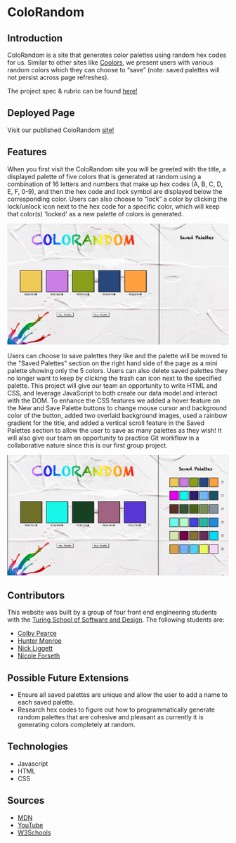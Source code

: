 # ColoRandom
  
## Introduction
ColoRandom is a site that generates color palettes using random hex codes for us. Similar to other sites like [Coolors](https://coolors.co/), we present users with various random colors which they can choose to “save” (note: saved palettes will not persist across page refreshes).

The project spec & rubric can be found [here!](https://frontend.turing.edu/projects/module-1/colorandom-v2.html)

## Deployed Page
Visit our published ColoRandom [site!](https://forsethnico.github.io/random-colors/)

## Features
When you first visit the ColoRandom site you will be greeted with the title, a displayed palette of five colors that is generated at random using a combination of 16 letters and numbers that make up hex codes (A, B, C, D, E, F, 0-9), and then the hex code and lock symbol are displayed below the corresponding color. Users can also choose to “lock” a color by clicking the lock/unlock icon next to the hex code for a specific color, which will keep that color(s) 'locked' as a new palette of colors is generated.

 ![Home Page](assets/colorandom-mainpage.png)

Users can choose to save palettes they like and the palette will be moved to the "Saved Palettes" section on the right hand side of the page as a mini palette showing only the 5 colors. Users can also delete saved palettes they no longer want to keep by clicking the trash can icon next to the specified palette. This project will give our team an opportunity to write HTML and CSS, and leverage JavaScript to both create our data model and interact with the DOM. To enhance the CSS features we added a hover feature on the New and Save Palette buttons to change mouse cursor and background color of the button, added two overlaid background images, used a rainbow gradient for the title, and added a vertical scroll feature in the Saved Palettes section to allow the user to save as many palettes as they wish! It will also give our team an opportunity to practice Git workflow in a collaborative nature since this is our first group project. 

 ![Saved Palettes](assets/colorandom-savedpalettes.png)

## Contributors
This website was built by a group of four front end engineering students with the [Turing School of Software and Design](https://turing.edu/). The following students are: 
  - [Colby Pearce](https://github.com/Crpearce)
  - [Hunter Monroe](https://github.com/Hmonroe2)
  - [Nick Liggett](https://github.com/NickLiggett)
  - [Nicole Forseth](https://github.com/forsethnico)
## Possible Future Extensions
  - Ensure all saved palettes are unique and allow the user to add a name to each saved palette.
  - Research hex codes to figure out how to programmatically generate random palettes that are cohesive and pleasant as currently it is generating colors completely at random. 
## Technologies
  - Javascript
  - HTML
  - CSS
## Sources
  - [MDN](http://developer.mozilla.org/en-US/)
  - [YouTube](https://www.youtube.com/)
  - [W3Schools](https://www.w3schools.com/)
